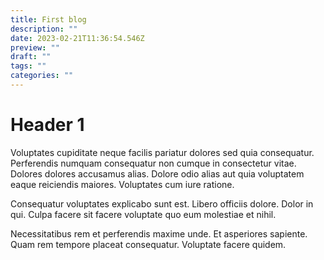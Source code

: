 ```yaml
---
title: First blog
description: ""
date: 2023-02-21T11:36:54.546Z
preview: ""
draft: ""
tags: ""
categories: ""
---
```

# Header 1

Voluptates cupiditate neque facilis pariatur dolores sed quia consequatur. Perferendis numquam consequatur non cumque in consectetur vitae. Dolores dolores accusamus alias. Dolore odio alias aut quia voluptatem eaque reiciendis maiores. Voluptates cum iure ratione.

Consequatur voluptates explicabo sunt est. Libero officiis dolore. Dolor in qui. Culpa facere sit facere voluptate quo eum molestiae et nihil.


Necessitatibus rem et perferendis maxime unde. Et asperiores sapiente. Quam rem tempore placeat consequatur. Voluptate facere quidem.